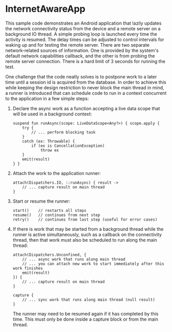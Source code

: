 # InternetAwareApp

This sample code demonstrates an Android application that lazily updates the network connectivity status from the device
and a remote server on a background IO thread. A simple probing loop is launched every time the activity is resumed.
The delay times can be adjusted to control intervals for waking up and for testing the remote server. There are
two separate network-related sources of information. One is provided by the system's default network capabilities
callback, and the other is from probing the remote server connection. There is a hard limit of 3 seconds for running the test.

One challenge that the code neatly solves is to postpone work to a later time until a session id is acquired from the database.
In order to achieve this while keeping the design restriction to never block the main thread in mind, a runner
is introduced that can schedule code to run in a context concurrent to the application in a few simple steps:

1. Declare the async work as a function accepting a live data scope that will be used in a background context:
  
       suspend fun runAsync(scope: LiveDataScope<Any?>) { scope.apply {
           try {
               // ... perform blocking task
           }
           catch (ex: Throwable) {
               if (ex is CancellationException)
                   throw ex
           }
           emit(result)
       } }

2. Attach the work to the application runner:

       attach(Dispatchers.IO, ::runAsync) { result ->
           // ... capture result on main thread
       }

3. Start or resume the runner:

       start()    // restarts all steps
       resume()   // continues from next step
       retry()    // continues from last step (useful for error cases)

4. If there is work that may be started from a background thread while the runner is active simultaneously, such as a
   callback on the connectivity thread, then that work must also be scheduled to run along the main thread:

       attach(Dispatchers.Unconfined, {
           // ... async work that runs along main thread
           // ... you can attach new work to start immediately after this work finishes
           emit(result)
       }) {
           // ... capture result on main thread
       }

       capture {
           // ... sync work that runs along main thread (null result)
       }

   The runner may need to be resumed again if it has completed by this time. This must only be done inside a capture
   block or from the main thread.
